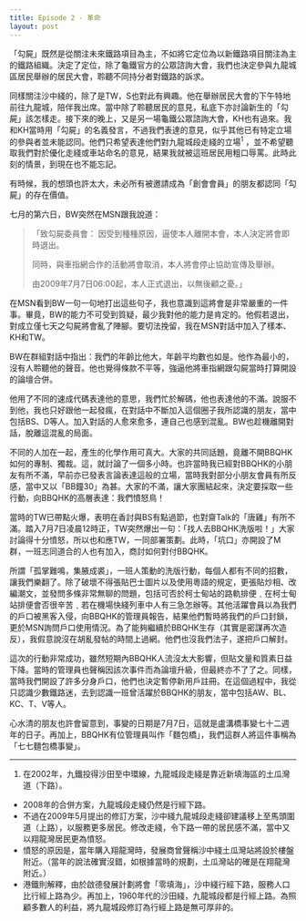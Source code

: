 ```yaml
---
title: Episode 2 - 革命
layout: post
---
```

「勾屍」既然是從關注未來鐵路項目為主，不如將它定位為以新鐵路項目關注為主的鐵路組織。決定了定位，除了龜鐵官方的公眾諮詢大會，我們也決定參與九龍城區居民舉辦的居民大會，聆聽不同持分者對鐵路的訴求。

同樣關注沙中綫的，除了是TW，S也對此有興趣。他在舉辦居民大會的下午特地前往九龍城，陪伴我出席。當中除了聆聽居民的意見，私底下亦討論新生的「勾屍」該怎樣走。接下來的晚上，又是另一場龜鐵公眾諮詢大會，KH也有過來。我和KH當時用「勾屍」的名義發言，不過我們表達的意見，似乎其他已有特定立場的參與者並未能認同。他們只希望表達他們對九龍城段走綫的立場<sup>1</sup> ，並不希望聽取我們對於優化走綫或車站命名的意見，結果我就被這班居民用粗口辱罵。此時此刻的情景，到現在也不能忘記。

有時候，我的想頭也許太大，未必所有被邀請成為「創會會員」的朋友都認同「勾屍」的存在價值。

七月的第六日，BW突然在MSN跟我說道：

> 「致勾屍委員會： 因受到種種原因，逼使本人離開本會，本人決定將會即時退出。
>
> 同時，與車指網合作的活動將會取消，本人將會停止協助宣傳及舉辦。
>
> 由2009年7月7日06:00起，本人正式退出，以無後顧之憂。」

在MSN看到BW一句一句地打出這些句子，我也意識到這將會是非常嚴重的一件事。畢竟，BW的能力不可受到質疑，最少我對他的能力是肯定的。他假若退出，對成立僅七天之勾屍將會亂了陣腳。要切法挽留，我在MSN對話中加入了樣本、KH和TW。

BW在群組對話中指出：我們的年齡比他大，年齡平均數也如是。他作為最小的，沒有人聆聽他的聲音。他也覺得條款不平等，強逼他將車指網跟勾屍當時打算開設的論壇合併。

他用了不同的速成代碼表達他的意思，我們忙於解碼，他也表達他的不滿。說服不到他，我也只好跟他一起發瘋，在對話中不斷加入這個圈子我所認識的朋友，當中包括BS、D等人。加入對話的人愈來愈多，連自己也感到混亂。BW也趁機離開對話，脫離這混亂的局面。

不同的人加在一起，產生的化學作用可真大。大家的共同話題，竟離不開BBQHK如何的專制、獨裁。這，就討論了一個多小時。也許當時我已經對BBQHK的小朋友有所不滿，早前亦已發表言論表達這般的立場，當時我對部分小朋友會員有所反感，當中又以「BB鐘30」為甚。大家的不滿，讓大家團結起來，決定要採取一些行動，向BBQHK的高層表達：我們憤怒鳥！

當時的TW已帶點火爆，表明在香討與BS有點過節，也對齋Talk的「唐雞」有所不滿。踏入7月7日凌晨12時正，TW突然爆出一句：「找人去BBQHK洗版啦！」大家討論得十分憤怒，所以也和應TW，一同部署策劃。此時，「坑口」亦開設了M群，一班志同道合的人也有加入，商討如何對付BBQHK。


所謂「孤掌難鳴，集腋成裘」，一班人策動的洗版行動，每個人都有不同的招數，讓我們樂翻了。除了破壞不得張貼巴士圖片以及使用粵語的規定，更張貼炒相、改編潮文，並發問多條非常無聊的問題，包括可否於柯士甸站的路軌排便﹑在柯士甸站排便會否很辛苦﹑若在機場快綫列車中人有三急怎辦等。其他活躍會員以為我們的戶口被黑客入侵，向BBQHK的管理員報告，結果他們暫時將我們的戶口封鎖，更於MSN詢問戶口使用情況。為了能夠繼續於BBQHK生存（其實是密謀再次造反），我假意說沒在胡亂發帖的時間上過網。他們也沒我們法子，遂把戶口解封。

這次的行動非常成功，雖然短期內BBQHK人流沒太大影響，但貼文量和質素日益下降。當時的管理員也聲稱因該次事件而為論壇升級，但最終亦不了了之。同樣，當時我們開設了許多分身戶口，他們也決定暫停新用戶註冊。在這個過程中，我從只認識少數鐵路迷，去到認識一班曾活躍於BBQHK的朋友，當中包括AW、BL、KC、T、V等人。

心水清的朋友也許會留意到，事變的日期是7月7日，這就是盧溝橋事變七十二週年的日子。再加上，BBQHK有位管理員叫作「麵包橋」，我們這群人將這件事稱為「七七麵包橋事變」。

---

1. 在2002年，九鐵投得沙田至中環線，九龍城段走綫是靠近新填海區的土瓜灣道（下路）。
  - 2008年的合併方案，九龍城段走綫仍然是行經下路。
  - 不過在2009年5月提出的修訂方案，沙中綫九龍城段走綫卻建議移上至馬頭圍道（上路），以服務更多居民。修改走綫，令下路一帶的居民感不滿，當中又以翔龍灣居民更為憤怒。
  - 憤怒的原因是，當年購入翔龍灣時，發展商曾聲稱沙中綫土瓜灣站將設於樓盤附近。（當年的說法確實沒錯，如根據當時的規劃，土瓜灣站的確是在翔龍灣附近。）
  - 港鐵則解釋，由於啟德發展計劃將會「零填海」，沙中綫行經下路，服務人口比行經上路為少。再加上，1960年代的沙田綫，九龍城段都是行經上路。為照顧多數人的利益，將九龍城段修訂為行經上路是無可厚非的。
